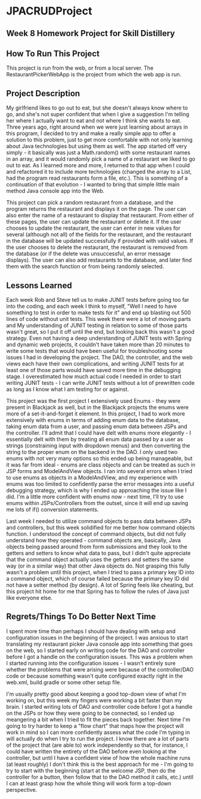 # JPACRUDProject

## Week 8 Homework Project for Skill Distillery

## How To Run This Project

This project is run from the web, or from a local server. The RestaurantPickerWebApp is the project from which the web app is run.

## Project Description

My girlfriend likes to go out to eat, but she doesn't always know where to go, and she's not super confident that when I give a suggestion I'm telling her where I actually want to eat and not where I think she wants to eat. Three years ago, right around when we were just learning about arrays in this program, I decided to try and make a really simple app to offer a solution to this problem, just to get more comfortable with not only learning about Java technologies but using them as well. The app started off very simply - it basically was just a Math.random() with some restaurant names in an array, and it would randomly pick a name of a restaurant we liked to go out to eat. As I learned more and more, I returned to that app when I could and refactored it to include more technologies (changed the array to a List, had the program read restaurants form a file, etc.). This is something of a continuation of that evolution - I wanted to bring that simple little main method Java console app into the Web.

This project can pick a random restaurant from a database, and the program returns the restaurant and displays it on the page. The user can also enter the name of a restaurant to display that restaurant. From either of these pages, the user can update the restaurant or delete it. If the user chooses to update the restaurant, the user can enter in new values for several (although not all) of the fields for the restaurant, and the restaurant in the database will be updated successfully if provided with valid values. If the user chooses to delete the restaurant, the restaurant is removed from the database (or if the delete was unsuccessful, an error message displays). The user can also add restaurants to the database, and later find them with the search function or from being randomly selected.

## Lessons Learned

Each week Rob and Steve tell us to make JUNIT tests before going too far into the coding, and each week I think to myself, "Well I need to have something to test in order to make tests for it" and end up blasting out 500 lines of code without unit tests. This week there were a lot of moving parts and My understanding of JUNIT testing in relation to some of those parts wasn't great, so I put it off until the end, but looking back this wasn't a good strategy. Even not having a deep understanding of JUNIT tests with Spring and dynamic web projects, it couldn't have taken more than 20 minutes to write some tests that would have been useful for troubleshooting some issues I had in developing the project. The DAO, the controller, and the web views each have their own complications, and writing JUNIT tests for at least one of those parts would have saved more time in the debugging stage. I overestimated how much actual code I needed in order to start writing JUNIT tests - I can write JUNIT tests without a lot of prewritten code as long as I know what I am testing for or against.

This project was the first project I extensively used Enums - they were present in Blackjack as well, but in the Blackjack projects the enums were more of a set-it-and-forget it element. In this project, I had to work more extensively with enums in terms of adding enum data to the database, taking enum data from a user, and passing enum data between JSPs and the controller. I'll admit that I could have delt with enums more elegantly - I essentially delt with them by treating all enum data passed by a user as strings (constraining input with dropdown menus) and then converting the string to the proper enum on the backend in the DAO. I only used two enums with not very many options so this ended up being manageable, but it was far from ideal - enums are class objects and can be treated as such in JSP forms and ModelAndView objects. I ran into several errors when I tried to use enums as objects in a ModelAndView, and my experience with enums was too limited to confidently parse the error messages into a useful debugging strategy, which is why I ended up approaching the issue like I did. I'm a little more confident with enums now - next time, I'll try to use enums within JSPs/Controllers from the outset, since it will end up saving me lots of if() conversion statements.

Last week I needed to utilize command objects to pass data between JSPs and controllers, but this week solidified for me better how command objects function. I understood the concept of command objects, but did not fully understand how they operated - command objects are, basically, Java objects being passed around from form submissions and they look to the getters and setters to know what data to pass, but I didn't quite appreciate that the command object actually uses the getters and setters the same way (or in a similar way) that other Java objects do. Not grasping this fully wasn't a problem until this project, when I tried to pass a primary key ID into a command object, which of course failed because the primary key ID did not have a setter method (by design). A lot of Spring feels like cheating, but this project hit home for me that Spring has to follow the rules of Java just like everyone else.

## Regrets/Things To Do Better Next Time

I spent more time than perhaps I should have dealing with setup and configuration issues in the beginning of the project. I was anxious to start translating my restaurant picker Java console app into something that goes on the web, so I started early on writing code for the DAO and controller before I got a handle on the configuration issues. This was a problem when I started running into the configuration issues - I wasn't entirely sure whether the problems that were arising were because of the controller/DAO code or because something wasn't quite configured exactly right in the web.xml, build.gradle or some other setup file.

I'm usually pretty good about keeping a good top-down view of what I'm working on, but this week my fingers were working a bit faster than my brain. I started writing lots of DAO and controller code before I got a handle on the JSPs or how they were going to be connected, so I ended up meangering a bit when I tried to fit the pieces back together. Next time I'm going to try harder to keep a "flow chart" that maps how the project will work in mind so I can more confidently assess what the code I'm typing in will actually do when I try to run the project. I know there are a lot of parts of the project that (are able to) work independently so that, for instance, I could have written the entirety of the DAO before even looking at the controller, but until I have a confident view of how the whole machine runs (at least roughly) I don't think this is the best approach for me - I'm going to try to start with the beginning (start at the welcome JSP, then do the controller for a button, then follow that to the DAO method it calls, etc.) until I can at least grasp how the whole thing will work form a top-down perspective.
